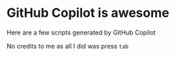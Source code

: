 # GitHub Copilot is awesome
Here are a few scripts generated by GitHub Copilot

No credits to me as all I did was press `tab`

